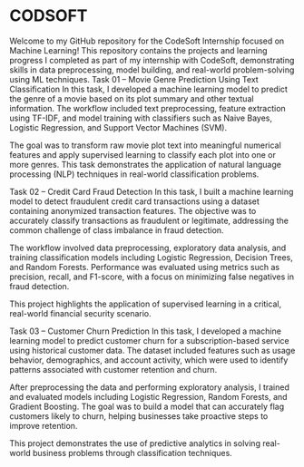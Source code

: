 # CODSOFT
Welcome to my GitHub repository for the CodeSoft Internship focused on Machine Learning! This repository contains the projects and learning progress I completed as part of my internship with CodeSoft, demonstrating skills in data preprocessing, model building, and real-world problem-solving using ML techniques.
Task 01 – Movie Genre Prediction Using Text Classification
In this task, I developed a machine learning model to predict the genre of a movie based on its plot summary and other textual information. The workflow included text preprocessing, feature extraction using TF-IDF, and model training with classifiers such as Naive Bayes, Logistic Regression, and Support Vector Machines (SVM).

The goal was to transform raw movie plot text into meaningful numerical features and apply supervised learning to classify each plot into one or more genres. This task demonstrates the application of natural language processing (NLP) techniques in real-world classification problems.

Task 02 – Credit Card Fraud Detection
In this task, I built a machine learning model to detect fraudulent credit card transactions using a dataset containing anonymized transaction features. The objective was to accurately classify transactions as fraudulent or legitimate, addressing the common challenge of class imbalance in fraud detection.

The workflow involved data preprocessing, exploratory data analysis, and training classification models including Logistic Regression, Decision Trees, and Random Forests. Performance was evaluated using metrics such as precision, recall, and F1-score, with a focus on minimizing false negatives in fraud detection.

This project highlights the application of supervised learning in a critical, real-world financial security scenario.

Task 03 – Customer Churn Prediction
In this task, I developed a machine learning model to predict customer churn for a subscription-based service using historical customer data. The dataset included features such as usage behavior, demographics, and account activity, which were used to identify patterns associated with customer retention and churn.

After preprocessing the data and performing exploratory analysis, I trained and evaluated models including Logistic Regression, Random Forests, and Gradient Boosting. The goal was to build a model that can accurately flag customers likely to churn, helping businesses take proactive steps to improve retention.

This project demonstrates the use of predictive analytics in solving real-world business problems through classification techniques.
